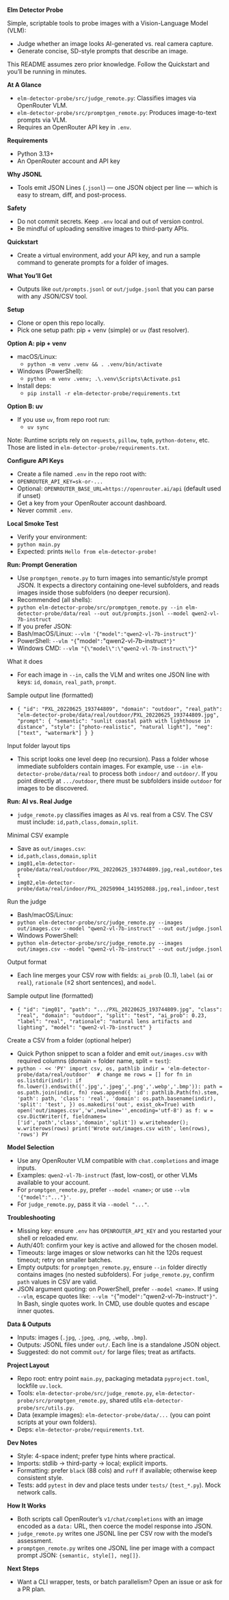 **Elm Detector Probe**

Simple, scriptable tools to probe images with a Vision-Language Model (VLM):

- Judge whether an image looks AI-generated vs. real camera capture.
- Generate concise, SD-style prompts that describe an image.

This README assumes zero prior knowledge. Follow the Quickstart and you’ll be running in minutes.

**At A Glance**
- `elm-detector-probe/src/judge_remote.py`: Classifies images via OpenRouter VLM.
- `elm-detector-probe/src/promptgen_remote.py`: Produces image-to-text prompts via VLM.
- Requires an OpenRouter API key in `.env`.

**Requirements**
- Python 3.13+
- An OpenRouter account and API key

**Why JSONL**
- Tools emit JSON Lines (`.jsonl`) — one JSON object per line — which is easy to stream, diff, and post-process.

**Safety**
- Do not commit secrets. Keep `.env` local and out of version control.
- Be mindful of uploading sensitive images to third-party APIs.

**Quickstart**
- Create a virtual environment, add your API key, and run a sample command to generate prompts for a folder of images.

**What You’ll Get**
- Outputs like `out/prompts.jsonl` or `out/judge.jsonl` that you can parse with any JSON/CSV tool.

**Setup**
- Clone or open this repo locally.
- Pick one setup path: pip + venv (simple) or `uv` (fast resolver).

**Option A: pip + venv**
- macOS/Linux:
  - `python -m venv .venv && . .venv/bin/activate`
- Windows (PowerShell):
  - `python -m venv .venv; .\.venv\Scripts\Activate.ps1`
- Install deps:
  - `pip install -r elm-detector-probe/requirements.txt`

**Option B: uv**
- If you use `uv`, from repo root run:
  - `uv sync`

Note: Runtime scripts rely on `requests`, `pillow`, `tqdm`, `python-dotenv`, etc. Those are listed in `elm-detector-probe/requirements.txt`.

**Configure API Keys**
- Create a file named `.env` in the repo root with:
- `OPENROUTER_API_KEY=sk-or-...`
- Optional: `OPENROUTER_BASE_URL=https://openrouter.ai/api` (default used if unset)
- Get a key from your OpenRouter account dashboard.
- Never commit `.env`.

**Local Smoke Test**
- Verify your environment:
- `python main.py`
- Expected: prints `Hello from elm-detector-probe!`

**Run: Prompt Generation**
- Use `promptgen_remote.py` to turn images into semantic/style prompt JSON. It expects a directory containing one-level subfolders, and reads images inside those subfolders (no deeper recursion).
- Recommended (all shells):
- `python elm-detector-probe/src/promptgen_remote.py --in elm-detector-probe/data/real --out out/prompts.jsonl --model qwen2-vl-7b-instruct`
- If you prefer JSON:
- Bash/macOS/Linux: `--vlm '{"model":"qwen2-vl-7b-instruct"}'`
- PowerShell: `--vlm "{`"model`":`"qwen2-vl-7b-instruct`"}"`
- Windows CMD: `--vlm "{\"model\":\"qwen2-vl-7b-instruct\"}"`

What it does
- For each image in `--in`, calls the VLM and writes one JSON line with keys: `id`, `domain`, `real_path`, `prompt`.

Sample output line (formatted)
- `{ "id": "PXL_20220625_193744809", "domain": "outdoor", "real_path": "elm-detector-probe/data/real/outdoor/PXL_20220625_193744809.jpg", "prompt": { "semantic": "sunlit coastal path with lighthouse in distance", "style": ["photo-realistic", "natural light"], "neg": ["text", "watermark"] } }`

Input folder layout tips
- This script looks one level deep (no recursion). Pass a folder whose immediate subfolders contain images. For example, use `--in elm-detector-probe/data/real` to process both `indoor/` and `outdoor/`. If you point directly at `.../outdoor`, there must be subfolders inside `outdoor` for images to be discovered.

**Run: AI vs. Real Judge**
- `judge_remote.py` classifies images as AI vs. real from a CSV. The CSV must include: `id,path,class,domain,split`.

Minimal CSV example
- Save as `out/images.csv`:
- `id,path,class,domain,split`
- `img01,elm-detector-probe/data/real/outdoor/PXL_20220625_193744809.jpg,real,outdoor,test`
- `img02,elm-detector-probe/data/real/indoor/PXL_20250904_141952088.jpg,real,indoor,test`

Run the judge
- Bash/macOS/Linux:
- `python elm-detector-probe/src/judge_remote.py --images out/images.csv --model "qwen2-vl-7b-instruct" --out out/judge.jsonl`
- Windows PowerShell:
- `python elm-detector-probe/src/judge_remote.py --images out/images.csv --model "qwen2-vl-7b-instruct" --out out/judge.jsonl`

Output format
- Each line merges your CSV row with fields: `ai_prob` (0..1), `label` (`ai` or `real`), `rationale` (≤2 short sentences), and `model`.

Sample output line (formatted)
- `{ "id": "img01", "path": ".../PXL_20220625_193744809.jpg", "class": "real", "domain": "outdoor", "split": "test", "ai_prob": 0.23, "label": "real", "rationale": "natural lens artifacts and lighting", "model": "qwen2-vl-7b-instruct" }`

Create a CSV from a folder (optional helper)
- Quick Python snippet to scan a folder and emit `out/images.csv` with required columns (domain = folder name, split = `test`):
- `python - << 'PY'
import csv, os, pathlib
indir = 'elm-detector-probe/data/real/outdoor'  # change me
rows = []
for fn in os.listdir(indir):
    if fn.lower().endswith(('.jpg','.jpeg','.png','.webp','.bmp')):
        path = os.path.join(indir, fn)
        rows.append({
            'id': pathlib.Path(fn).stem,
            'path': path,
            'class': 'real',
            'domain': os.path.basename(indir),
            'split': 'test',
        })
os.makedirs('out', exist_ok=True)
with open('out/images.csv','w',newline='',encoding='utf-8') as f:
    w = csv.DictWriter(f, fieldnames=['id','path','class','domain','split'])
    w.writeheader(); w.writerows(rows)
print('Wrote out/images.csv with', len(rows), 'rows')
PY`

**Model Selection**
- Use any OpenRouter VLM compatible with `chat.completions` and image inputs.
- Examples: `qwen2-vl-7b-instruct` (fast, low-cost), or other VLMs available to your account.
- For `promptgen_remote.py`, prefer `--model <name>`; or use `--vlm '{"model":"..."}'`.
- For `judge_remote.py`, pass it via `--model "..."`.

**Troubleshooting**
- Missing key: ensure `.env` has `OPENROUTER_API_KEY` and you restarted your shell or reloaded env.
- Auth/401: confirm your key is active and allowed for the chosen model.
- Timeouts: large images or slow networks can hit the 120s request timeout; retry on smaller batches.
- Empty outputs: for `promptgen_remote.py`, ensure `--in` folder directly contains images (no nested subfolders). For `judge_remote.py`, confirm `path` values in CSV are valid.
- JSON argument quoting: on PowerShell, prefer `--model <name>`. If using `--vlm`, escape quotes like: `--vlm "{`"model`":`"qwen2-vl-7b-instruct`"}"`. In Bash, single quotes work. In CMD, use double quotes and escape inner quotes.

**Data & Outputs**
- Inputs: images (`.jpg`, `.jpeg`, `.png`, `.webp`, `.bmp`).
- Outputs: JSONL files under `out/`. Each line is a standalone JSON object.
- Suggested: do not commit `out/` for large files; treat as artifacts.

**Project Layout**
- Repo root: entry point `main.py`, packaging metadata `pyproject.toml`, lockfile `uv.lock`.
- Tools: `elm-detector-probe/src/judge_remote.py`, `elm-detector-probe/src/promptgen_remote.py`, shared utils `elm-detector-probe/src/utils.py`.
- Data (example images): `elm-detector-probe/data/...` (you can point scripts at your own folders).
- Deps: `elm-detector-probe/requirements.txt`.

**Dev Notes**
- Style: 4-space indent; prefer type hints where practical.
- Imports: stdlib → third-party → local; explicit imports.
- Formatting: prefer `black` (88 cols) and `ruff` if available; otherwise keep consistent style.
- Tests: add `pytest` in dev and place tests under `tests/` (`test_*.py`). Mock network calls.

**How It Works**
- Both scripts call OpenRouter’s `v1/chat/completions` with an image encoded as a `data:` URL, then coerce the model response into JSON.
- `judge_remote.py` writes one JSONL line per CSV row with the model’s assessment.
- `promptgen_remote.py` writes one JSONL line per image with a compact prompt JSON: `{semantic, style[], neg[]}`.

**Next Steps**
- Want a CLI wrapper, tests, or batch parallelism? Open an issue or ask for a PR plan.

